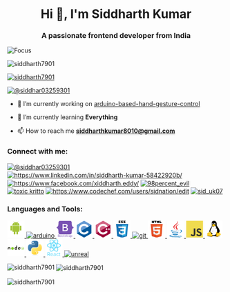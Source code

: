 <h1 align="center">Hi 👋, I'm Siddharth Kumar</h1>
<h3 align="center">A passionate frontend developer from India</h3>
<img alt="Focus" width="732" height="558" data-id="5403918" data-animated-url="https://cdn.dribbble.com/users/1162077/screenshots/5403918/media/a85c0dcdcc774c6f340b07518363d6fb.gif" skip_resize="true" srcset="https://cdn.dribbble.com/users/1162077/screenshots/5403918/media/a85c0dcdcc774c6f340b07518363d6fb.gif 320w, https://cdn.dribbble.com/users/1162077/screenshots/5403918/media/a85c0dcdcc774c6f340b07518363d6fb.gif 400w, https://cdn.dribbble.com/users/1162077/screenshots/5403918/media/a85c0dcdcc774c6f340b07518363d6fb.gif 450w, https://cdn.dribbble.com/users/1162077/screenshots/5403918/media/a85c0dcdcc774c6f340b07518363d6fb.gif 640w, https://cdn.dribbble.com/users/1162077/screenshots/5403918/media/a85c0dcdcc774c6f340b07518363d6fb.gif 700w, https://cdn.dribbble.com/users/1162077/screenshots/5403918/media/a85c0dcdcc774c6f340b07518363d6fb.gif 800w" sizes="(max-width: 919px) 100vw, (min-width: 920px) and (max-width: 1200px) 74vw, 1172px" src="https://cdn.dribbble.com/users/1162077/screenshots/5403918/media/a85c0dcdcc774c6f340b07518363d6fb.gif">

<p align="left"> <img src="https://komarev.com/ghpvc/?username=siddharth7901&label=Profile%20views&color=0e75b6&style=flat" alt="siddharth7901" /> </p>

<p align="left"> <a href="https://github.com/ryo-ma/github-profile-trophy"><img src="https://github-profile-trophy.vercel.app/?username=siddharth7901" alt="siddharth7901" /></a> </p>

<p align="left"> <a href="https://twitter.com/@siddhar03259301" target="blank"><img src="https://img.shields.io/twitter/follow/@siddhar03259301?logo=twitter&style=for-the-badge" alt="@siddhar03259301" /></a> </p>

- 🔭 I’m currently working on [arduino-based-hand-gesture-control](https://github.com/siddharth7901/arduino-based-hand-gesture-control)

- 🌱 I’m currently learning **Everything**

- 📫 How to reach me **siddharthkumar8010@gmail.com**

<h3 align="left">Connect with me:</h3>
<p align="left">
<a href="https://twitter.com/@siddhar03259301" target="blank"><img align="center" src="https://raw.githubusercontent.com/rahuldkjain/github-profile-readme-generator/master/src/images/icons/Social/twitter.svg" alt="@siddhar03259301" height="30" width="40" /></a>
<a href="https://linkedin.com/in/https://www.linkedin.com/in/siddharth-kumar-58422920b/" target="blank"><img align="center" src="https://raw.githubusercontent.com/rahuldkjain/github-profile-readme-generator/master/src/images/icons/Social/linked-in-alt.svg" alt="https://www.linkedin.com/in/siddharth-kumar-58422920b/" height="30" width="40" /></a>
<a href="https://fb.com/https://www.facebook.com/xiddharth.eddy/" target="blank"><img align="center" src="https://raw.githubusercontent.com/rahuldkjain/github-profile-readme-generator/master/src/images/icons/Social/facebook.svg" alt="https://www.facebook.com/xiddharth.eddy/" height="30" width="40" /></a>
<a href="https://instagram.com/98percent_evil" target="blank"><img align="center" src="https://raw.githubusercontent.com/rahuldkjain/github-profile-readme-generator/master/src/images/icons/Social/instagram.svg" alt="98percent_evil" height="30" width="40" /></a>
<a href="https://www.youtube.com/c/toxic kritto" target="blank"><img align="center" src="https://raw.githubusercontent.com/rahuldkjain/github-profile-readme-generator/master/src/images/icons/Social/youtube.svg" alt="toxic kritto" height="30" width="40" /></a>
<a href="https://www.codechef.com/users/https://www.codechef.com/users/sidnation/edit" target="blank"><img align="center" src="https://cdn.jsdelivr.net/npm/simple-icons@3.1.0/icons/codechef.svg" alt="https://www.codechef.com/users/sidnation/edit" height="30" width="40" /></a>
<a href="https://www.leetcode.com/sid_uk07" target="blank"><img align="center" src="https://raw.githubusercontent.com/rahuldkjain/github-profile-readme-generator/master/src/images/icons/Social/leet-code.svg" alt="sid_uk07" height="30" width="40" /></a>
</p>

<h3 align="left">Languages and Tools:</h3>
<p align="left"> <a href="https://developer.android.com" target="_blank" rel="noreferrer"> <img src="https://raw.githubusercontent.com/devicons/devicon/master/icons/android/android-original-wordmark.svg" alt="android" width="40" height="40"/> </a> <a href="https://www.arduino.cc/" target="_blank" rel="noreferrer"> <img src="https://cdn.worldvectorlogo.com/logos/arduino-1.svg" alt="arduino" width="40" height="40"/> </a> <a href="https://getbootstrap.com" target="_blank" rel="noreferrer"> <img src="https://raw.githubusercontent.com/devicons/devicon/master/icons/bootstrap/bootstrap-plain-wordmark.svg" alt="bootstrap" width="40" height="40"/> </a> <a href="https://www.cprogramming.com/" target="_blank" rel="noreferrer"> <img src="https://raw.githubusercontent.com/devicons/devicon/master/icons/c/c-original.svg" alt="c" width="40" height="40"/> </a> <a href="https://www.w3schools.com/cpp/" target="_blank" rel="noreferrer"> <img src="https://raw.githubusercontent.com/devicons/devicon/master/icons/cplusplus/cplusplus-original.svg" alt="cplusplus" width="40" height="40"/> </a> <a href="https://www.w3schools.com/css/" target="_blank" rel="noreferrer"> <img src="https://raw.githubusercontent.com/devicons/devicon/master/icons/css3/css3-original-wordmark.svg" alt="css3" width="40" height="40"/> </a> <a href="https://git-scm.com/" target="_blank" rel="noreferrer"> <img src="https://www.vectorlogo.zone/logos/git-scm/git-scm-icon.svg" alt="git" width="40" height="40"/> </a> <a href="https://www.w3.org/html/" target="_blank" rel="noreferrer"> <img src="https://raw.githubusercontent.com/devicons/devicon/master/icons/html5/html5-original-wordmark.svg" alt="html5" width="40" height="40"/> </a> <a href="https://www.java.com" target="_blank" rel="noreferrer"> <img src="https://raw.githubusercontent.com/devicons/devicon/master/icons/java/java-original.svg" alt="java" width="40" height="40"/> </a> <a href="https://developer.mozilla.org/en-US/docs/Web/JavaScript" target="_blank" rel="noreferrer"> <img src="https://raw.githubusercontent.com/devicons/devicon/master/icons/javascript/javascript-original.svg" alt="javascript" width="40" height="40"/> </a> <a href="https://www.linux.org/" target="_blank" rel="noreferrer"> <img src="https://raw.githubusercontent.com/devicons/devicon/master/icons/linux/linux-original.svg" alt="linux" width="40" height="40"/> </a> <a href="https://nodejs.org" target="_blank" rel="noreferrer"> <img src="https://raw.githubusercontent.com/devicons/devicon/master/icons/nodejs/nodejs-original-wordmark.svg" alt="nodejs" width="40" height="40"/> </a> <a href="https://www.python.org" target="_blank" rel="noreferrer"> <img src="https://raw.githubusercontent.com/devicons/devicon/master/icons/python/python-original.svg" alt="python" width="40" height="40"/> </a> <a href="https://reactjs.org/" target="_blank" rel="noreferrer"> <img src="https://raw.githubusercontent.com/devicons/devicon/master/icons/react/react-original-wordmark.svg" alt="react" width="40" height="40"/> </a> <a href="https://unrealengine.com/" target="_blank" rel="noreferrer"> <img src="https://raw.githubusercontent.com/kenangundogan/fontisto/036b7eca71aab1bef8e6a0518f7329f13ed62f6b/icons/svg/brand/unreal-engine.svg" alt="unreal" width="40" height="40"/> </a> </p>

<p><img align="left" src="https://github-readme-stats.vercel.app/api/top-langs?username=siddharth7901&show_icons=true&locale=en&layout=compact" alt="siddharth7901" /></p>

<p>&nbsp;<img align="center" src="https://github-readme-stats.vercel.app/api?username=siddharth7901&show_icons=true&locale=en" alt="siddharth7901" /></p>

<p><img align="center" src="https://github-readme-streak-stats.herokuapp.com/?user=siddharth7901&" alt="siddharth7901" /></p>

